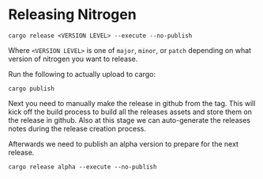 # Releasing Nitrogen

```
cargo release <VERSION LEVEL> --execute --no-publish
```

Where `<VERSION LEVEL>` is one of `major`, `minor`, or `patch` depending on what version of nitrogen you want to release.

Run the following to actually upload to cargo:

```
cargo publish
```

Next you need to manually make the release in github from the tag. This will kick off the build process
to build all the releases assets and store them on the release in github. Also at this stage we can auto-generate
the releases notes during the release creation process.

Afterwards we need to publish an alpha version to prepare for the next release.

```
cargo release alpha --execute --no-publish
```
